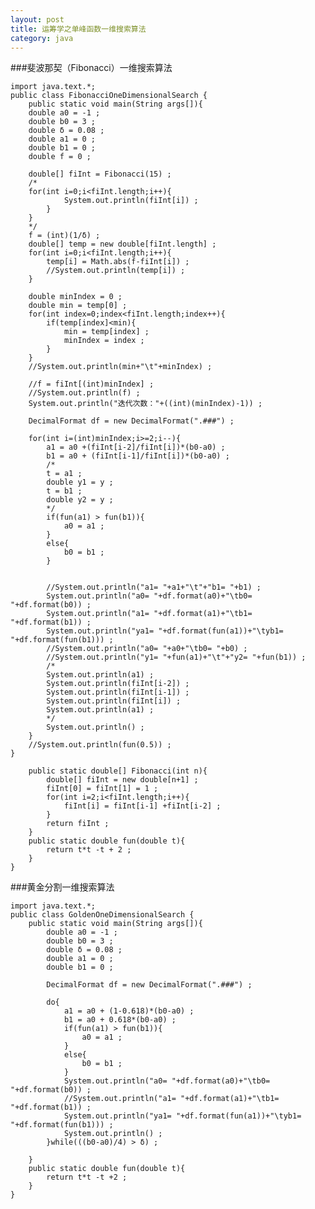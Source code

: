 ```yaml
---
layout: post
title: 运筹学之单峰函数一维搜索算法
category: java
---
```

###斐波那契（Fibonacci）一维搜索算法

	import java.text.*;
	public class FibonacciOneDimensionalSearch {
		public static void main(String args[]){
		double a0 = -1 ;
		double b0 = 3 ;
		double δ = 0.08 ;
		double a1 = 0 ;
		double b1 = 0 ;
		double f = 0 ;
		
		double[] fiInt = Fibonacci(15) ;
		/*
		for(int i=0;i<fiInt.length;i++){
				System.out.println(fiInt[i]) ;
			}
		}
		*/
		f = (int)(1/δ) ;
		double[] temp = new double[fiInt.length] ;
		for(int i=0;i<fiInt.length;i++){
			temp[i] = Math.abs(f-fiInt[i]) ;
			//System.out.println(temp[i]) ;
		}
		
		double minIndex = 0 ;
		double min = temp[0] ;
		for(int index=0;index<fiInt.length;index++){
			if(temp[index]<min){
				min = temp[index] ;
				minIndex = index ;
			}
		}
		//System.out.println(min+"\t"+minIndex) ;
		
		//f = fiInt[(int)minIndex] ;
		//System.out.println(f) ;
		System.out.println("迭代次数："+((int)(minIndex)-1)) ;
		
		DecimalFormat df = new DecimalFormat(".###") ;
		
		for(int i=(int)minIndex;i>=2;i--){
			a1 = a0 +(fiInt[i-2]/fiInt[i])*(b0-a0) ;
			b1 = a0 + (fiInt[i-1]/fiInt[i])*(b0-a0) ;
			/*
			t = a1 ;
			double y1 = y ;
			t = b1 ;
			double y2 = y ;
			*/
			if(fun(a1) > fun(b1)){
				a0 = a1 ;
			}
			else{
				b0 = b1 ;
			}
			
			
			//System.out.println("a1= "+a1+"\t"+"b1= "+b1) ;
			System.out.println("a0= "+df.format(a0)+"\tb0= "+df.format(b0)) ;
			System.out.println("a1= "+df.format(a1)+"\tb1= "+df.format(b1)) ;
			System.out.println("ya1= "+df.format(fun(a1))+"\tyb1= "+df.format(fun(b1))) ;
			//System.out.println("a0= "+a0+"\tb0= "+b0) ;
			//System.out.println("y1= "+fun(a1)+"\t"+"y2= "+fun(b1)) ;
			/*
			System.out.println(a1) ;
			System.out.println(fiInt[i-2]) ;
			System.out.println(fiInt[i-1]) ;
			System.out.println(fiInt[i]) ;
			System.out.println(a1) ;
			*/
			System.out.println() ;
		}
		//System.out.println(fun(0.5)) ;
	}
		
		public static double[] Fibonacci(int n){
			double[] fiInt = new double[n+1] ;
			fiInt[0] = fiInt[1] = 1 ;
			for(int i=2;i<fiInt.length;i++){
				fiInt[i] = fiInt[i-1] +fiInt[i-2] ;
			}
			return fiInt ;
		}
		public static double fun(double t){
			return t*t -t + 2 ;
		}
	}

###黄金分割一维搜索算法

	import java.text.*;
	public class GoldenOneDimensionalSearch {
		public static void main(String args[]){
			double a0 = -1 ;
			double b0 = 3 ;
			double δ = 0.08 ;
			double a1 = 0 ;
			double b1 = 0 ;
			
			DecimalFormat df = new DecimalFormat(".###") ;
			
			do{
				a1 = a0 + (1-0.618)*(b0-a0) ;
				b1 = a0 + 0.618*(b0-a0) ;
				if(fun(a1) > fun(b1)){
					a0 = a1 ;
				}
				else{
					b0 = b1 ;
				}
				System.out.println("a0= "+df.format(a0)+"\tb0= "+df.format(b0)) ;
				//System.out.println("a1= "+df.format(a1)+"\tb1= "+df.format(b1)) ;
				System.out.println("ya1= "+df.format(fun(a1))+"\tyb1= "+df.format(fun(b1))) ;
				System.out.println() ;
			}while(((b0-a0)/4) > δ) ;
			
		}
		public static double fun(double t){
			return t*t -t +2 ;
		}
	}